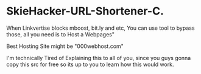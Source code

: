 # SkieHacker-URL-Shortener-C.
When Linkvertise blocks mboost, bit.ly and etc, You can use tool to bypass those, all you need is to Host a Webpages"

Best Hosting Site might be "000webhost.com"

I'm technically Tired of Explaining this to all of you, since you guys gonna copy this src for free so its up to you to learn how this would work.
